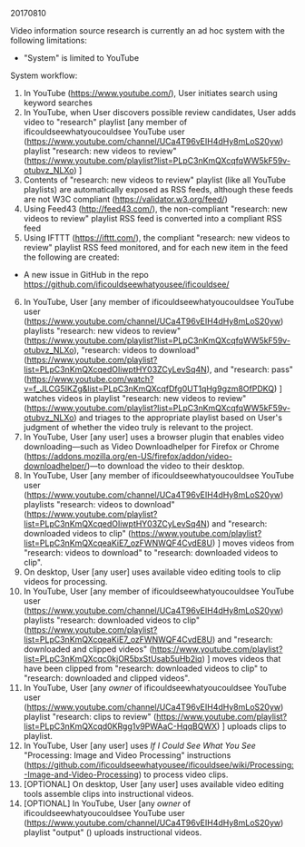 20170810

Video information source research is currently an ad hoc system with the following limitations:
* "System" is limited to YouTube

System workflow:
1. In YouTube (https://www.youtube.com/), User initiates search using keyword searches
2. In YouTube, when User discovers possible review candidates, User adds video to "research" playlist \[any member of ificouldseewhatyoucouldsee YouTube user (https://www.youtube.com/channel/UCa4T96vEIH4dHy8mLoS20yw) playlist "research: new videos to review" (https://www.youtube.com/playlist?list=PLpC3nKmQXcqfqWW5kF59v-otubvz_NLXo) \]
3. Contents of "research: new videos to review" playlist (like all YouTube playlists) are automatically exposed as RSS feeds, although these feeds are not W3C compliant (https://validator.w3.org/feed/)
4. Using Feed43 (http://feed43.com/), the non-compliant "research: new videos to review" playlist RSS feed is converted into a compliant RSS feed
5. Using IFTTT (https://ifttt.com/), the compliant "research: new videos to review" playlist RSS feed monitored, and for each new item in the feed the following are created:
  * A new issue in GitHub in the repo https://github.com/ificouldseewhatyousee/ificouldsee/
6. In YouTube, User \[any member of ificouldseewhatyoucouldsee YouTube user (https://www.youtube.com/channel/UCa4T96vEIH4dHy8mLoS20yw) playlists "research: new videos to review" (https://www.youtube.com/playlist?list=PLpC3nKmQXcqfqWW5kF59v-otubvz_NLXo), "research: videos to download" (https://www.youtube.com/playlist?list=PLpC3nKmQXcqedOIiwptHY03ZCyLevSq4N), and "research: pass" (https://www.youtube.com/watch?v=f_JLCG5IKZg&list=PLpC3nKmQXcqfDfg0UT1qHg9gzm8OfPDKQ) \] watches videos in playlist "research: new videos to review" (https://www.youtube.com/playlist?list=PLpC3nKmQXcqfqWW5kF59v-otubvz_NLXo) and triages to the appropriate playlist based on User's judgment of whether the video truly is relevant to the project.
7. In YouTube, User \[any user\] uses a browser plugin that enables video downloading—such as Video Downloadhelper for Firefox or Chrome (https://addons.mozilla.org/en-US/firefox/addon/video-downloadhelper/)—to download the video to their desktop.
8. In YouTube, User \[any member of ificouldseewhatyoucouldsee YouTube user (https://www.youtube.com/channel/UCa4T96vEIH4dHy8mLoS20yw) playlists "research: videos to download" (https://www.youtube.com/playlist?list=PLpC3nKmQXcqedOIiwptHY03ZCyLevSq4N) and "research: downloaded videos to clip" (https://www.youtube.com/playlist?list=PLpC3nKmQXcqeaKiE7_ozFWNWQF4CvdE8U) \] moves videos from "research: videos to download" to "research: downloaded videos to clip".
9. On desktop, User \[any user\] uses available video editing tools to clip videos for processing.
10. In YouTube, User \[any member of ificouldseewhatyoucouldsee YouTube user (https://www.youtube.com/channel/UCa4T96vEIH4dHy8mLoS20yw) playlists "research: downloaded videos to clip" (https://www.youtube.com/playlist?list=PLpC3nKmQXcqeaKiE7_ozFWNWQF4CvdE8U) and "research: downloaded and clipped videos" (https://www.youtube.com/playlist?list=PLpC3nKmQXcqc0kjOR5bxStUsab5uHb2iq) \] moves videos that have been clipped from "research: downloaded videos to clip" to "research: downloaded and clipped videos".
11. In YouTube, User \[any _owner_ of ificouldseewhatyoucouldsee YouTube user (https://www.youtube.com/channel/UCa4T96vEIH4dHy8mLoS20yw) playlist "research: clips to review" (https://www.youtube.com/playlist?list=PLpC3nKmQXcqd0KRgg1v9PWAaC-HqqBQWX) \] uploads clips to playlist.
12. In YouTube, User \[any user\] uses _If I Could See What You See_ "Processing: Image and Video Processing" instructions (https://github.com/ificouldseewhatyousee/ificouldsee/wiki/Processing:-Image-and-Video-Processing) to process video clips.
13. \[OPTIONAL\] On desktop, User \[any user\] uses available video editing tools assemble clips into instructional videos.
14. \[OPTIONAL\] In YouTube, User \[any _owner_ of ificouldseewhatyoucouldsee YouTube user (https://www.youtube.com/channel/UCa4T96vEIH4dHy8mLoS20yw) playlist "output" () uploads instructional videos.
